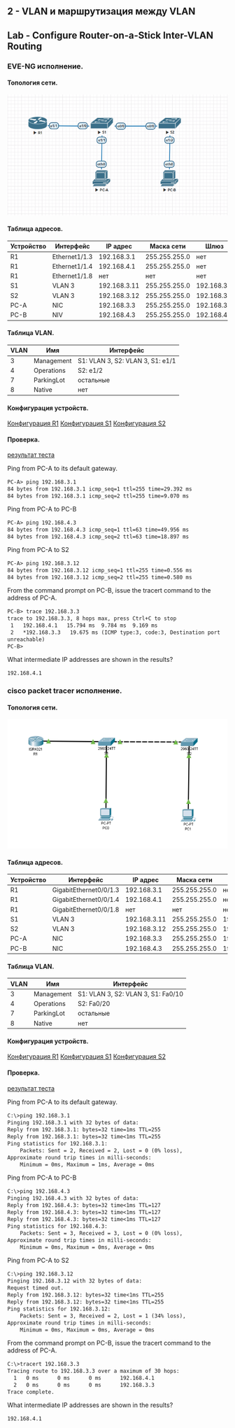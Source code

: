 ## 2 - VLAN и маршрутизация между VLAN 
## Lab - Configure Router-on-a-Stick Inter-VLAN Routing

### EVE-NG исполнение.

#### Топология сети.
![](eve.png)

#### Таблица адресов.

| Устройство | Интерфейс | IP адрес | Маска сети | Шлюз |
| --------| --------- | --------- | -------- | ------- |
|  R1 | Ethernet1/1.3 | 192.168.3.1 | 255.255.255.0  | нет |
|  R1 | Ethernet1/1.4 | 192.168.4.1 | 255.255.255.0  | нет |
|  R1 | Ethernet1/1.8 | нет | нет  | нет |
|  S1 | VLAN 3 | 192.168.3.11 | 255.255.255.0  | 192.168.3.1 |
|  S2 | VLAN 3 | 192.168.3.12 | 255.255.255.0  | 192.168.3.1 |
|  PC-A | NIC | 192.168.3.3 | 255.255.255.0  | 192.168.3.1 |
|  PC-B | NIV | 192.168.4.3 | 255.255.255.0  | 192.168.4.1 |


#### Таблица VLAN.

| VLAN | Имя | Интерфейс | 
| --------| --------- | --------- | 
|  3 | Management | S1: VLAN 3, S2: VLAN 3, S1: e1/1 | 
|  4 | Operations | S2: e1/2 | 
|  7 | ParkingLot | остальные | 
|  8 | Native | нет | 

#### Конфигурация устройств.
[Конфигурация R1](r1-eve.txt)
[Конфигурация S1](s1-eve.txt)
[Конфигурация S2](s2-eve.txt)


#### Проверка.


[результат теста](test-eve.txt)

Ping from PC-A to its default gateway.
```
PC-A> ping 192.168.3.1
84 bytes from 192.168.3.1 icmp_seq=1 ttl=255 time=29.392 ms
84 bytes from 192.168.3.1 icmp_seq=2 ttl=255 time=9.070 ms
```
Ping from PC-A to PC-B
```
PC-A> ping 192.168.4.3
84 bytes from 192.168.4.3 icmp_seq=1 ttl=63 time=49.956 ms
84 bytes from 192.168.4.3 icmp_seq=2 ttl=63 time=18.897 ms
```
Ping from PC-A to S2
```
PC-A> ping 192.168.3.12
84 bytes from 192.168.3.12 icmp_seq=1 ttl=255 time=0.556 ms
84 bytes from 192.168.3.12 icmp_seq=2 ttl=255 time=0.580 ms
```
From the command prompt on PC-B, issue the tracert command to the address of PC-A.
```
PC-B> trace 192.168.3.3
trace to 192.168.3.3, 8 hops max, press Ctrl+C to stop
 1   192.168.4.1   15.794 ms  9.784 ms  9.169 ms
 2   *192.168.3.3   19.675 ms (ICMP type:3, code:3, Destination port unreachable)
PC-B> 
```
What intermediate IP addresses are shown in the results?
```
192.168.4.1 
```


### cisco packet tracer исполнение.

#### Топология сети.
![](pt.png)

#### Таблица адресов.

| Устройство | Интерфейс | IP адрес | Маска сети | Шлюз |
| --------| --------- | --------- | -------- | ------- |
|  R1 | GigabitEthernet0/0/1.3 | 192.168.3.1 | 255.255.255.0  | нет |
|  R1 | GigabitEthernet0/0/1.4 | 192.168.4.1 | 255.255.255.0  | нет |
|  R1 | GigabitEthernet0/0/1.8 | нет | нет  | нет |
|  S1 | VLAN 3 | 192.168.3.11 | 255.255.255.0  | 192.168.3.1 |
|  S2 | VLAN 3 | 192.168.3.12 | 255.255.255.0  | 192.168.3.1 |
|  PC-A | NIC | 192.168.3.3 | 255.255.255.0  | 192.168.3.1 |
|  PC-B | NIC | 192.168.4.3 | 255.255.255.0  | 192.168.4.1 |


#### Таблица VLAN.

 VLAN | Имя | Интерфейс 
 --------| --------- | --------- 
  3 | Management | S1: VLAN 3, S2: VLAN 3, S1: Fa0/10 
  4 | Operations | S2: Fa0/20 
  7 | ParkingLot | остальные 
  8 | Native | нет 

#### Конфигурация устройств.
[Конфигурация R1](r1-pt.txt)
[Конфигурация S1](s1-pt.txt)
[Конфигурация S2](s2-pt.txt)


#### Проверка.


[результат теста](test-pt.txt)

Ping from PC-A to its default gateway.
```
C:\>ping 192.168.3.1 
Pinging 192.168.3.1 with 32 bytes of data:
Reply from 192.168.3.1: bytes=32 time=1ms TTL=255
Reply from 192.168.3.1: bytes=32 time<1ms TTL=255
Ping statistics for 192.168.3.1:
    Packets: Sent = 2, Received = 2, Lost = 0 (0% loss),
Approximate round trip times in milli-seconds:
    Minimum = 0ms, Maximum = 1ms, Average = 0ms
```
Ping from PC-A to PC-B
```
C:\>ping 192.168.4.3 
Pinging 192.168.4.3 with 32 bytes of data:
Reply from 192.168.4.3: bytes=32 time<1ms TTL=127
Reply from 192.168.4.3: bytes=32 time<1ms TTL=127
Reply from 192.168.4.3: bytes=32 time<1ms TTL=127
Ping statistics for 192.168.4.3:
    Packets: Sent = 3, Received = 3, Lost = 0 (0% loss),
Approximate round trip times in milli-seconds:
    Minimum = 0ms, Maximum = 0ms, Average = 0ms
```
Ping from PC-A to S2
```
C:\>ping 192.168.3.12 
Pinging 192.168.3.12 with 32 bytes of data:
Request timed out.
Reply from 192.168.3.12: bytes=32 time<1ms TTL=255
Reply from 192.168.3.12: bytes=32 time<1ms TTL=255
Ping statistics for 192.168.3.12:
    Packets: Sent = 3, Received = 2, Lost = 1 (34% loss),
Approximate round trip times in milli-seconds:
    Minimum = 0ms, Maximum = 0ms, Average = 0ms
```
From the command prompt on PC-B, issue the tracert command to the address of PC-A.
```
C:\>tracert 192.168.3.3
Tracing route to 192.168.3.3 over a maximum of 30 hops: 
  1   0 ms      0 ms      0 ms      192.168.4.1
  2   0 ms      0 ms      0 ms      192.168.3.3
Trace complete.
```
What intermediate IP addresses are shown in the results?
```
192.168.4.1 
```





